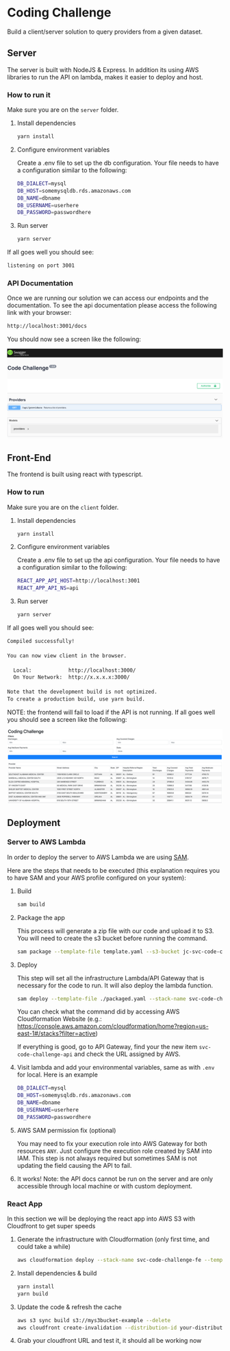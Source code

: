 # Coding Challenge

Build a client/server solution to query providers from a given dataset.

## Server

The server is built with NodeJS & Express. In addition its using AWS libraries to run the API on lambda, makes it easier to deploy and host.

### How to run it

Make sure you are on the `server` folder.

1. Install dependencies

    ```sh
    yarn install
    ```
    
2. Configure environment variables

    Create a .env file to set up the db configuration. Your file needs to have a configuration similar to the following:
    ```sh
    DB_DIALECT=mysql
    DB_HOST=somemysqldb.rds.amazonaws.com
    DB_NAME=dbname
    DB_USERNAME=userhere
    DB_PASSWORD=passwordhere
    ``` 

3. Run server

    ```sh
    yarn server
    ```
    
If all goes well you should see:

```sh
listening on port 3001
```

### API Documentation
Once we are running our solution we can access our endpoints and the documentation. To see the api documentation please access the following link with your browser:

```sh
http://localhost:3001/docs
```

You should now see a screen like the following:

![Swagger Documentation](./assets/swagger.png)

## Front-End

The frontend is built using react with typescript.

### How to run 

Make sure you are on the `client` folder.

1. Install dependencies

    ```sh
    yarn install
    ```
    
2. Configure environment variables

    Create a .env file to set up the api configuration. Your file needs to have a configuration similar to the following:
    ```sh
    REACT_APP_API_HOST=http://localhost:3001
    REACT_APP_API_NS=api
    ``` 

3. Run server

    ```sh
    yarn server
    ```
    
If all goes well you should see:

```sh
Compiled successfully!

You can now view client in the browser.

  Local:            http://localhost:3000/
  On Your Network:  http://x.x.x.x:3000/

Note that the development build is not optimized.
To create a production build, use yarn build.

```

NOTE: the frontend will fail to load if the API is not running. If all goes well you should see a screen like the following:

![React App](./assets/fe.png)

## Deployment

### Server to AWS Lambda

In order to deploy the server to AWS Lambda we are using [SAM](https://docs.aws.amazon.com/serverless-application-model/latest/developerguide/serverless-sam-reference.html).

Here are the steps that needs to be executed (this explanation requires you to have SAM and your AWS profile configured on your system):

1. Build

    ```sh
    sam build
    ```

2. Package the app

    This process will generate a zip file with our code and upload it to S3. You will need to create the s3 bucket before running the command.

    ```sh
    sam package --template-file template.yaml --s3-bucket jc-svc-code-challenge-api --output-template-file packaged.yaml
    ```

3. Deploy

    This step will set all the infrastructure Lambda/API Gateway that is necessary for the code to run. It will also deploy the lambda function.

    ```sh
    sam deploy --template-file ./packaged.yaml --stack-name svc-code-challenge-api --capabilities CAPABILITY_IAM
    ```
    
    You can check what the command did by accessing AWS Cloudformation Website (e.g.: https://console.aws.amazon.com/cloudformation/home?region=us-east-1#/stacks?filter=active)
    
    If everything is good, go to API Gateway, find your the new item `svc-code-challenge-api` and check the URL assigned by AWS.
    
4. Visit lambda and add your environmental variables, same as with `.env` for local. Here is an example

    ```sh
    DB_DIALECT=mysql
    DB_HOST=somemysqldb.rds.amazonaws.com
    DB_NAME=dbname
    DB_USERNAME=userhere
    DB_PASSWORD=passwordhere
    ``` 
    
5. AWS SAM permission fix (optional)

    You may need to fix your execution role into AWS Gateway for both resources `ANY`. Just configure the execution role created by SAM into IAM. This step is not always required but sometimes SAM is not updating the field causing the API to fail.

6. It works! Note: the API docs cannot be run on the server and are only accessible through local machine or with custom deployment.


### React App

In this section we will be deploying the react app into AWS S3 with Cloudfront to get super speeds

1. Generate the infrastructure with Cloudformation (only first time, and could take a while)

    ```sh
    aws cloudformation deploy --stack-name svc-code-challenge-fe --template-file template.yaml
    ```

2. Install dependencies & build

    ```sh
    yarn install
    yarn build
    ```

3. Update the code & refresh the cache

    ```sh
    aws s3 sync build s3://mys3bucket-example --delete
    aws cloudfront create-invalidation --distribution-id your-distribution-id --paths "/*"
    ```
    
4. Grab your cloudfront URL and test it, it should all be working now